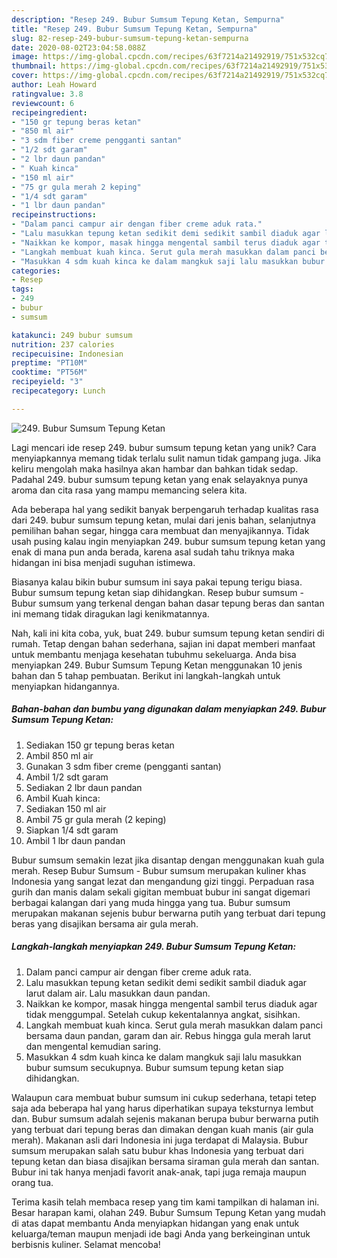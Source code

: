 ```yaml
---
description: "Resep 249. Bubur Sumsum Tepung Ketan, Sempurna"
title: "Resep 249. Bubur Sumsum Tepung Ketan, Sempurna"
slug: 82-resep-249-bubur-sumsum-tepung-ketan-sempurna
date: 2020-08-02T23:04:58.088Z
image: https://img-global.cpcdn.com/recipes/63f7214a21492919/751x532cq70/249-bubur-sumsum-tepung-ketan-foto-resep-utama.jpg
thumbnail: https://img-global.cpcdn.com/recipes/63f7214a21492919/751x532cq70/249-bubur-sumsum-tepung-ketan-foto-resep-utama.jpg
cover: https://img-global.cpcdn.com/recipes/63f7214a21492919/751x532cq70/249-bubur-sumsum-tepung-ketan-foto-resep-utama.jpg
author: Leah Howard
ratingvalue: 3.8
reviewcount: 6
recipeingredient:
- "150 gr tepung beras ketan"
- "850 ml air"
- "3 sdm fiber creme pengganti santan"
- "1/2 sdt garam"
- "2 lbr daun pandan"
- " Kuah kinca"
- "150 ml air"
- "75 gr gula merah 2 keping"
- "1/4 sdt garam"
- "1 lbr daun pandan"
recipeinstructions:
- "Dalam panci campur air dengan fiber creme aduk rata."
- "Lalu masukkan tepung ketan sedikit demi sedikit sambil diaduk agar larut dalam air. Lalu masukkan daun pandan."
- "Naikkan ke kompor, masak hingga mengental sambil terus diaduk agar tidak menggumpal. Setelah cukup kekentalannya angkat, sisihkan."
- "Langkah membuat kuah kinca. Serut gula merah masukkan dalam panci bersama daun pandan, garam dan air. Rebus hingga gula merah larut dan mengental kemudian saring."
- "Masukkan 4 sdm kuah kinca ke dalam mangkuk saji lalu masukkan bubur sumsum secukupnya. Bubur sumsum tepung ketan siap dihidangkan."
categories:
- Resep
tags:
- 249
- bubur
- sumsum

katakunci: 249 bubur sumsum 
nutrition: 237 calories
recipecuisine: Indonesian
preptime: "PT10M"
cooktime: "PT56M"
recipeyield: "3"
recipecategory: Lunch

---
```



![249. Bubur Sumsum Tepung Ketan](https://img-global.cpcdn.com/recipes/63f7214a21492919/751x532cq70/249-bubur-sumsum-tepung-ketan-foto-resep-utama.jpg)

Lagi mencari ide resep 249. bubur sumsum tepung ketan yang unik? Cara menyiapkannya memang tidak terlalu sulit namun tidak gampang juga. Jika keliru mengolah maka hasilnya akan hambar dan bahkan tidak sedap. Padahal 249. bubur sumsum tepung ketan yang enak selayaknya punya aroma dan cita rasa yang mampu memancing selera kita.

Ada beberapa hal yang sedikit banyak berpengaruh terhadap kualitas rasa dari 249. bubur sumsum tepung ketan, mulai dari jenis bahan, selanjutnya pemilihan bahan segar, hingga cara membuat dan menyajikannya. Tidak usah pusing kalau ingin menyiapkan 249. bubur sumsum tepung ketan yang enak di mana pun anda berada, karena asal sudah tahu triknya maka hidangan ini bisa menjadi suguhan istimewa.

Biasanya kalau bikin bubur sumsum ini saya pakai tepung terigu biasa. Bubur sumsum tepung ketan siap dihidangkan. Resep bubur sumsum - Bubur sumsum yang terkenal dengan bahan dasar tepung beras dan santan ini memang tidak diragukan lagi kenikmatannya.


Nah, kali ini kita coba, yuk, buat 249. bubur sumsum tepung ketan sendiri di rumah. Tetap dengan bahan sederhana, sajian ini dapat memberi manfaat untuk membantu menjaga kesehatan tubuhmu sekeluarga. Anda bisa menyiapkan 249. Bubur Sumsum Tepung Ketan menggunakan 10 jenis bahan dan 5 tahap pembuatan. Berikut ini langkah-langkah untuk menyiapkan hidangannya.

<!--inarticleads1-->

##### Bahan-bahan dan bumbu yang digunakan dalam menyiapkan 249. Bubur Sumsum Tepung Ketan:

1. Sediakan 150 gr tepung beras ketan
1. Ambil 850 ml air
1. Gunakan 3 sdm fiber creme (pengganti santan)
1. Ambil 1/2 sdt garam
1. Sediakan 2 lbr daun pandan
1. Ambil  Kuah kinca:
1. Sediakan 150 ml air
1. Ambil 75 gr gula merah (2 keping)
1. Siapkan 1/4 sdt garam
1. Ambil 1 lbr daun pandan


Bubur sumsum semakin lezat jika disantap dengan menggunakan kuah gula merah. Resep Bubur Sumsum - Bubur sumsum merupakan kuliner khas Indonesia yang sangat lezat dan mengandung gizi tinggi. Perpaduan rasa gurih dan manis dalam sekali gigitan membuat bubur ini sangat digemari berbagai kalangan dari yang muda hingga yang tua. Bubur sumsum merupakan makanan sejenis bubur berwarna putih yang terbuat dari tepung beras yang disajikan bersama air gula merah. 

<!--inarticleads2-->

##### Langkah-langkah menyiapkan 249. Bubur Sumsum Tepung Ketan:

1. Dalam panci campur air dengan fiber creme aduk rata.
1. Lalu masukkan tepung ketan sedikit demi sedikit sambil diaduk agar larut dalam air. Lalu masukkan daun pandan.
1. Naikkan ke kompor, masak hingga mengental sambil terus diaduk agar tidak menggumpal. Setelah cukup kekentalannya angkat, sisihkan.
1. Langkah membuat kuah kinca. Serut gula merah masukkan dalam panci bersama daun pandan, garam dan air. Rebus hingga gula merah larut dan mengental kemudian saring.
1. Masukkan 4 sdm kuah kinca ke dalam mangkuk saji lalu masukkan bubur sumsum secukupnya. Bubur sumsum tepung ketan siap dihidangkan.


Walaupun cara membuat bubur sumsum ini cukup sederhana, tetapi tetep saja ada beberapa hal yang harus diperhatikan supaya teksturnya lembut dan. Bubur sumsum adalah sejenis makanan berupa bubur berwarna putih yang terbuat dari tepung beras dan dimakan dengan kuah manis (air gula merah). Makanan asli dari Indonesia ini juga terdapat di Malaysia. Bubur sumsum merupakan salah satu bubur khas Indonesia yang terbuat dari tepung ketan dan biasa disajikan bersama siraman gula merah dan santan. Bubur ini tak hanya menjadi favorit anak-anak, tapi juga remaja maupun orang tua. 

Terima kasih telah membaca resep yang tim kami tampilkan di halaman ini. Besar harapan kami, olahan 249. Bubur Sumsum Tepung Ketan yang mudah di atas dapat membantu Anda menyiapkan hidangan yang enak untuk keluarga/teman maupun menjadi ide bagi Anda yang berkeinginan untuk berbisnis kuliner. Selamat mencoba!
